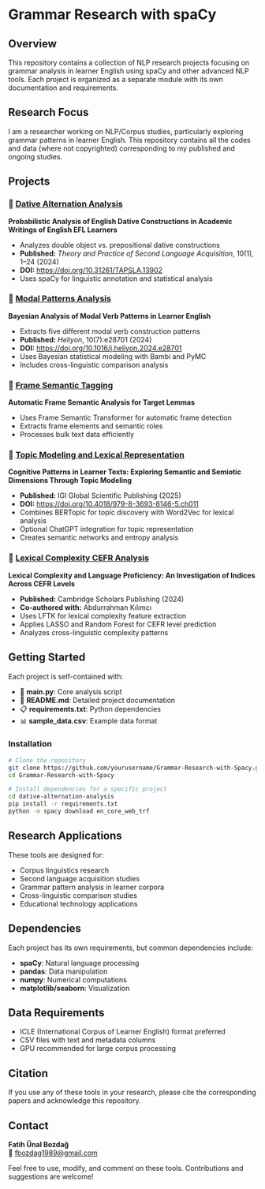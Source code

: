 # Grammar Research with spaCy

## Overview
This repository contains a collection of NLP research projects focusing on grammar analysis in learner English using spaCy and other advanced NLP tools. Each project is organized as a separate module with its own documentation and requirements.

## Research Focus
I am a researcher working on NLP/Corpus studies, particularly exploring grammar patterns in learner English. This repository contains all the codes and data (where not copyrighted) corresponding to my published and ongoing studies.

## Projects

### 🔗 [Dative Alternation Analysis](./dative-alternation-analysis/)
**Probabilistic Analysis of English Dative Constructions in Academic Writings of English EFL Learners**
- Analyzes double object vs. prepositional dative constructions
- **Published:** *Theory and Practice of Second Language Acquisition*, 10(1), 1–24 (2024)
- **DOI:** https://doi.org/10.31261/TAPSLA.13902
- Uses spaCy for linguistic annotation and statistical analysis

### 🔗 [Modal Patterns Analysis](./modal-patterns-analysis/)
**Bayesian Analysis of Modal Verb Patterns in Learner English**
- Extracts five different modal verb construction patterns
- **Published:** *Heliyon*, 10(7):e28701 (2024)
- **DOI:** https://doi.org/10.1016/j.heliyon.2024.e28701
- Uses Bayesian statistical modeling with Bambi and PyMC
- Includes cross-linguistic comparison analysis

### 🔗 [Frame Semantic Tagging](./frame-semantic-tagging/)
**Automatic Frame Semantic Analysis for Target Lemmas**
- Uses Frame Semantic Transformer for automatic frame detection
- Extracts frame elements and semantic roles
- Processes bulk text data efficiently

### 🔗 [Topic Modeling and Lexical Representation](./topic-modeling-lexical-representation/)
**Cognitive Patterns in Learner Texts: Exploring Semantic and Semiotic Dimensions Through Topic Modeling**
- **Published:** IGI Global Scientific Publishing (2025)
- **DOI:** https://doi.org/10.4018/979-8-3693-8146-5.ch011
- Combines BERTopic for topic discovery with Word2Vec for lexical analysis
- Optional ChatGPT integration for topic representation
- Creates semantic networks and entropy analysis

### 🔗 [Lexical Complexity CEFR Analysis](./lexical-complexity-cefr-analysis/)
**Lexical Complexity and Language Proficiency: An Investigation of Indices Across CEFR Levels**
- **Published:** Cambridge Scholars Publishing (2024)
- **Co-authored with:** Abdurrahman Kılımcı
- Uses LFTK for lexical complexity feature extraction
- Applies LASSO and Random Forest for CEFR level prediction
- Analyzes cross-linguistic complexity patterns

## Getting Started

Each project is self-contained with:
- 📁 **main.py**: Core analysis script
- 📄 **README.md**: Detailed project documentation
- 📋 **requirements.txt**: Python dependencies
- 📊 **sample_data.csv**: Example data format

### Installation
```bash
# Clone the repository
git clone https://github.com/yourusername/Grammar-Research-with-Spacy.git
cd Grammar-Research-with-Spacy

# Install dependencies for a specific project
cd dative-alternation-analysis
pip install -r requirements.txt
python -m spacy download en_core_web_trf
```

## Research Applications
These tools are designed for:
- Corpus linguistics research
- Second language acquisition studies
- Grammar pattern analysis in learner corpora
- Cross-linguistic comparison studies
- Educational technology applications

## Dependencies
Each project has its own requirements, but common dependencies include:
- **spaCy**: Natural language processing
- **pandas**: Data manipulation
- **numpy**: Numerical computations
- **matplotlib/seaborn**: Visualization

## Data Requirements
- ICLE (International Corpus of Learner English) format preferred
- CSV files with text and metadata columns
- GPU recommended for large corpus processing

## Citation
If you use any of these tools in your research, please cite the corresponding papers and acknowledge this repository.

## Contact
**Fatih Ünal Bozdağ**  
📧 fbozdag1989@gmail.com

Feel free to use, modify, and comment on these tools. Contributions and suggestions are welcome!
